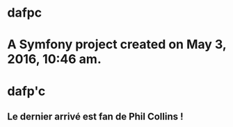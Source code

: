 dafpc
=====

A Symfony project created on May 3, 2016, 10:46 am.
=======
# dafp'c
## Le dernier arrivé est fan de Phil Collins !
